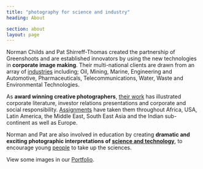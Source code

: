 ```yaml
---
title: "photography for science and industry"
heading: About

section: about
layout: page
---
```


<p>
Norman Childs and Pat Shirreff-Thomas created the partnership of Greenshoots and are established innovators by using the new technologies in <strong>corporate image making</strong>. Their multi-national clients are drawn from an array of <a href="../portfolio/industry/">industries</a> including; Oil, Mining, Marine, Engineering and Automotive, Pharmaceuticals, Telecommunications, Water, Waste and Environmental Technologies.
</p>

<p>
As <strong>award winning creative photographers</strong>, <a href="../portfolio/">their work</a> has illustrated corporate literature, investor relations presentations and corporate and social responsibility. <a href="../portfolio/natural-world/">Assignments</a> have taken them throughout Africa, USA, Latin America, the Middle East, South East Asia and the Indian sub-continent as well as Europe.
</p>

<p>
Norman and Pat are also involved in education by creating <strong>dramatic and exciting photographic interpretations of <a href="../portfolio/science-technology/">science and technology</a></strong>, to encourage young <a href="../portfolio/people/">people</a> to take up the sciences.
</p>

<p>
View some images in our <a href="../portfolio/">Portfolio</a>.
</p>
